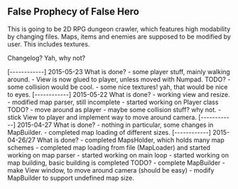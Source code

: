 False Prophecy of False Hero
----------------------------

This is going to be 2D RPG dungeon crawler, which features high modability by changing files. Maps, items and enemies are supposed to be modified by user. This includes textures. 


Changelog? Yah, why not?

[------------]
2015-05-23
What is done?
	- some player stuff, mainly walking around.
	- View is now glued to player, unless moved with Numpad.
TODO?
	- some collision would be cool.
	- some nice textures! yah, that would be nice to eyes.
[------------]
2015-05-22
What is done?
	- working view and resize.
	- modified map parser, still incomplete
	- started working on Player class
TODO?
	- move around as player
	- maybe some collision stuff? why not.
	- stick View to player and implement way to move around camera.
[------------]
2015-04-27
What is done?
	- nothing in particular, some changes in MapBuilder.
	- completed map loading of different sizes.
[------------]
2015-04-26/27
What is done?
	- completed MapsHolder, which holds many map schemes
	- completed map loading from file (MapLoader) and started working on map parser
	- started working on main loop
	- started working on map building, basic building is completed
TODO?
	- complete MapBuilder
	- make View window, to move around camera (should be easy)
	- modify MapBuilder to support undefined map size.